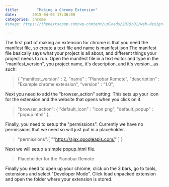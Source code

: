 ```yaml
---
title:        "Making a Chrome Extension"
date:       2015-04-03 17:36:00
categories: chrome
#image: https://thenextscoop.com/wp-content/uploads/2019/01/web-design-2019.jpg

---
```

The first part of making an extension for chrome is that you need the manifest file, so create a text file and name is manifest.json The manifest file basically says what your project is all about, and different things your project needs to run. Open the manifest file in a text editor and type in the "manifest_version", you project name, it's description, and it's version...as such: 

> { "manifest_version" : 2, "name" : "Pianobar Remote", "description" : "Example chrome extension", "version" : "1.0",

Next you need to add the "browser_action" setting. This sets up your icon for the extension and the website that opens when you click on it. 

> "browser_action": { "default_icon" : "icon.png", "default_popup" : "popup.html" },

Finally, you need to setup the "permissions". Currently we have no permissions that we need so will just put in a placeholder. 

> "permissions":[ ""https://ajax.googleapis.com/" ] }

Next we will setup a simple popup.html file. 

> <html> <head> <title>Pianobar Remote </title> <p>Placeholder for the Pianobar Remote</p> </head> </html>

Finally you need to open up your chrome, click on the 3 bars, go to tools, extensions and select "Developer Mode". Click load unpacked extension and open the folder where your extension is stored.
